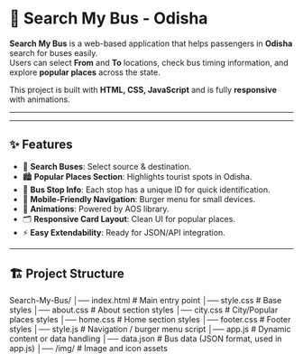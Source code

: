 # 🚌 Search My Bus - Odisha

**Search My Bus** is a web-based application that helps passengers in **Odisha** search for buses easily.  
Users can select **From** and **To** locations, check bus timing information, and explore **popular places** across the state.  

This project is built with **HTML, CSS, JavaScript** and is fully **responsive** with animations.  

---

---

## ✨ Features
- 🔎 **Search Buses**: Select source & destination.  
- 🏙️ **Popular Places Section**: Highlights tourist spots in Odisha.  
- 📍 **Bus Stop Info**: Each stop has a unique ID for quick identification.  
- 📱 **Mobile-Friendly Navigation**: Burger menu for small devices.  
- 🎨 **Animations**: Powered by AOS library.  
- 🗂️ **Responsive Card Layout**: Clean UI for popular places.  
- ⚡ **Easy Extendability**: Ready for JSON/API integration.  

---

## 🏗️ Project Structure

Search-My-Bus/
│── index.html        # Main entry point
│── style.css         # Base styles
│── about.css         # About section styles
│── city.css          # City/Popular places styles
│── home.css          # Home section styles
│── footer.css        # Footer styles
│── style.js          # Navigation / burger menu script
│── app.js            # Dynamic content or data handling
│── data.json         # Bus data (JSON format, used in app.js)
│── /img/             # Image and icon assets

